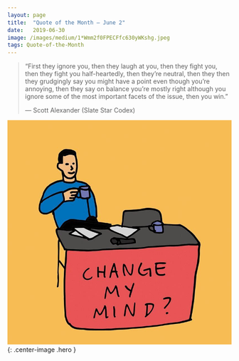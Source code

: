 ```yaml
---
layout:	page
title:	"Quote of the Month — June 2"
date:	2019-06-30
image: /images/medium/1*Wmm2f0FPECFfc630yWKshg.jpeg
tags: Quote-of-the-Month
---
```


  
> “First they ignore you, then they laugh at you, then they fight you, then they fight you half-heartedly, then they’re neutral, then they then they grudgingly say you might have a point even though you’re annoying, then they say on balance you’re mostly right although you ignore some of the most important facets of the issue, then you win.”
> 
> — Scott Alexander (Slate Star Codex)

![](/images/medium/1*Wmm2f0FPECFfc630yWKshg.jpeg){: .center-image .hero }